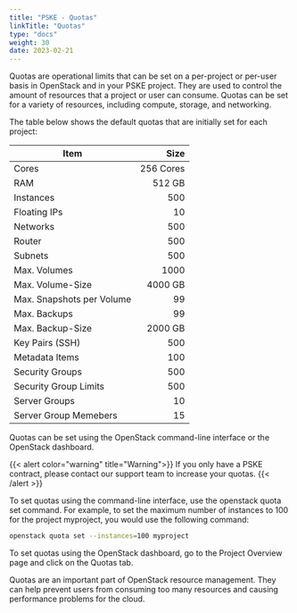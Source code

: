 ```yaml
---
title: "PSKE - Quotas"
linkTitle: "Quotas"
type: "docs"
weight: 30
date: 2023-02-21
---
```

Quotas are operational limits that can be set on a per-project or per-user basis in OpenStack and in your PSKE project. They are used to control the amount of resources that a project or user can consume. Quotas can be set for a variety of resources, including compute, storage, and networking.

The table below shows the default quotas that are initially set for each project:

| Item                      |      Size |
|---------------------------|----------:|
| Cores                     | 256 Cores |
| RAM                       |    512 GB |
| Instances                 |       500 |
| Floating IPs              |        10 |
| Networks                  |       500 |
| Router                    |       500 |
| Subnets                   |       500 |
| Max. Volumes              |      1000 |
| Max. Volume-Size          |   4000 GB |
| Max. Snapshots per Volume |        99 |
| Max. Backups              |        99 |
| Max. Backup-Size          |   2000 GB |
| Key Pairs (SSH)           |       500 |
| Metadata Items            |       100 |
| Security Groups           |       500 |
| Security Group Limits     |       500 |
| Server Groups             |        10 |
| Server Group Memebers     |        15 |


Quotas can be set using the OpenStack command-line interface or the OpenStack dashboard.

{{< alert color="warning" title="Warning">}} If you only have a PSKE contract, please contact our support team to increase your quotas. {{< /alert >}}

To set quotas using the command-line interface, use the openstack quota set command. For example, to set the maximum number of instances to 100 for the project myproject, you would use the following command:

```bash
openstack quota set --instances=100 myproject
```

To set quotas using the OpenStack dashboard, go to the Project Overview page and click on the Quotas tab.

Quotas are an important part of OpenStack resource management. They can help prevent users from consuming too many resources and causing performance problems for the cloud.